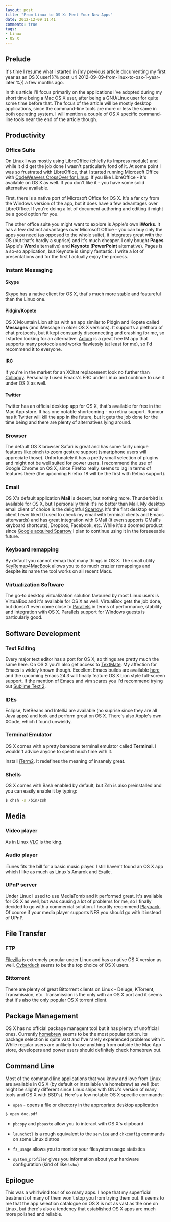```yaml
---
layout: post
title: "From Linux to OS X: Meet Your New Apps"
date: 2012-12-09 11:41
comments: true
tags:
- Linux
- OS X
---
```


## Prelude

It's time I resume what I started in
[my previous article documenting my first year as an OS X user]({% post_url 2012-09-09-from-linux-to-osx-1-year-later %})
a few months ago.

In this article I'll focus primarily on the applications I've adopted
during my short time being a Mac OS X user, after being a GNU/Linux
user for quite some time before that. The focus of the article will be
mostly desktop applications, since the command-line tools are more or
less the same in both operating system. I will mention a couple of OS X
specific command-line tools near the end of the article though.

<!--more-->

## Productivity

### Office Suite

On Linux I was mostly using LibreOffice (chiefly its Impress
module) and while it did get the job done I wasn't particularly
fond of it. At some point I was so frustrated with LibreOffice, that I
started running Microsoft Office with
[CodeWeavers CrossOver for Linux](http://www.codeweavers.com/products/). If
you like LibreOffice - it's available on OS X as well. If you don't
like it - you have some solid alternative available.

First, there is a native port of Microsoft Office for OS X. It's a far
cry from the Windows version of the app, but it does have a few
advantages over LibreOffice. If you're doing a lot of document
authoring and editing it might be a good option for you.

The other office suite you might want to explore is Apple's own
**iWorks**. It has a few distinct advantages over Microsoft Office -
you can buy only the apps you need (as opposed to the whole suite), it
integrates great with the OS (but that's hardly a suprise) and it's
much cheaper. I only bought **Pages** (Apple's **Word** alternative)
and **Keynote** (**PowerPoint** alternative). Pages is a so-so
application, but Keynote is simply fantastic. I write a lot of
presentations and for the first I actually enjoy the process.

### Instant Messaging

#### Skype

Skype has a native client for OS X, that's much more stable and
featureful than the Linux one.

#### Pidgin/Kopete

OS X Mountain Lion ships with an app similar to Pidgin and Kopete
called **Messages** (and iMessage in older OS X versions). It supports
a plethora of chat protocols, but it kept constantly disconnecting and
crashing for me, so I started looking for an
alternative. [Adium](http://adium.im/) is a great free IM app that
supports many protocols and works flawlessly (at least for me), so I'd
recommend it to everyone.

#### IRC

If you're in the market for an XChat replacement look no further than
[Colloquy](http://colloquy.info/). Personally I used Emacs's ERC under
Linux and continue to use it under OS X as well.

#### Twitter

Twitter has an official desktop app for OS X, that's available for free
in the Mac App store. It has one notable shortcoming - no retina
support. Rumour has it Twitter will kill the app in the future, but it
gets the job done for the time being and there are plenty of
alternatives lying around.

### Browser

The default OS X browser Safari is great and has some fairly unique
features like pinch to zoom gesture support (smartphone users will
appreciate those). Unfortunately it has a pretty small selection of
plugins and might not be well suited for power users. I recommend the
use of Google Chrome on OS X, since Firefox really seems to lag in terms
of features there (the upcoming Firefox 18 will be the first with
Retina support).

### Email

OS X's default application **Mail** is decent, but nothing
more. Thunderbird is available for OS X, but I personally think it's no
better than Mail. My desktop email client of choice is the delightful
[Sparrow](http://www.sparrowmailapp.com/mac.php). It's the first
desktop email client I ever liked (I used to check my email with
terminal clients and Emacs afterwards) and has great integration with
GMail (it even supports GMail's keyboard shortcuts), Dropbox,
Facebook, etc. While it's a doomed product since
[Google acquired Sparrow](http://www.sparrowmailapp.com/) I plan to
continue using it in the foreseeable future.

### Keyboard remapping

By default you cannot remap that many things in OS X. The small utility
[KeyRemap4MacBook](http://pqrs.org/macosx/keyremap4macbook/) allows
you to do much crazier remappings and despite its name the tool works
on all recent Macs.

### Virtualization Software

The go-to desktop virtualization solution favoured by most Linux users
is VirtualBox and it's available for OS X as well. VirtualBox gets the
job done, but doesn't even come close to
[Parallels](http://www.parallels.com/) in terms of performance,
stability and integration with OS X. Parallels support for Windows
guests is particularly good.

## Software Development

### Text Editing

Every major text editor has a port for OS X, so things are pretty
much the same here. On OS X you'll also get access to
[TextMate](http://macromates.com/). My affection for Emacs is widely
known though. Excellent Emacs builds are available
[here](http://emacsformacosx.com/) and the upcoming Emacs 24.3 will
finally feature OS X Lion style full-screen support. If the mention of
Emacs and vim scares you I'd recommend trying out
[Sublime Text 2](http://www.sublimetext.com/2).

### IDEs

Eclipse, NetBeans and IntelliJ are available (no suprise since they
are all Java apps) and look and perform great on OS X. There's also
Apple's own XCode, which I found unwieldy.

### Terminal Emulator

OS X comes with a pretty barebone terminal emulator called
**Terminal**. I wouldn't advice anyone to spent much time with it.

Install [iTerm2](http://www.iterm2.com/#/section/home). It redefines
the meaning of insanely great.

### Shells

OS X comes with Bash enabled by default, but Zsh is also preinstalled
and you can easily enable it by typing:

``` bash
$ chsh -s /bin/zsh
```

## Media

### Video player

As in Linux [VLC](http://www.videolan.org/vlc/index.html) is the king.

### Audio player

iTunes fits the bill for a basic music player. I still haven't found an
OS X app which I like as much as Linux's Amarok and Exaile.

### UPnP server

Under Linux I used to use MediaTomb and it performed great. It's
available for OS X as well, but was causing a lot of problems for me,
so I finally decided to go with a commercial solution. I heartily
recommend [Playback](http://www.yazsoft.com/products/playback/). Of
course if your media player supports NFS you should go with it instead
of UPnP.

## File Transfer

### FTP

[Filezilla](http://filezilla-project.org/download.php?type=client) is
extremely popular under Linux and has a native OS X version as
well. [Cyberduck](http://cyberduck.ch/) seems to be the top choice of
OS X users.

### Bittorrent

There are plenty of great Bittorrent clients on Linux - Deluge,
KTorrent, Transmission, etc. Transmission is the only with an OS X port
and it seems that it's also the only popular OS X torrent client.

## Package Management

OS X has no official package managent tool but it has plenty of
unofficial ones. Currently
[homebrew](http://mxcl.github.com/homebrew/) seems to be the most
popular option. Its package selection is quite vast and I've rarely
experienced problems with it. While regular users are unlikely to use
anything from outside the Mac App store, developers and power users
should definitely check homebrew out.

## Command Line

Most of the command line applications that you know and love from
Linux are available in OS X (by default or installable via homebrew) as
well (but might be slightly different since Linux ships with GNU's
version of many tools and OS X with BSD's). Here's a few notable OS X
specific commands:

* `open` - opens a file or directory in the appropriate desktop application

``` bash
$ open doc.pdf
```

* `pbcopy` and `pbpaste` allow you to interact with OS X's clipboard

* `launchctl` is a rough equivalent to the `service` and `chkconfig` commands on some Linux distros

* `fs_usage` allows you to monitor your filesystem usage statistics

* `system_profiler` gives you information about your hardware configuration (kind of like `lshw`)

## Epilogue

This was a whirlwind tour of so many apps. I hope that my superficial
treatment of many of them won't stop you from trying them out. It
seems to me that the app selection catalogue on OS X is not as vast as
the one on Linux, but there's also a tendency that established OS X
apps are much more polished and reliable.
